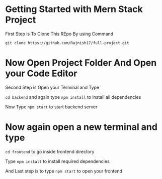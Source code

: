 # Getting Started with Mern Stack Project

First Step is To Clone This REpo By using Command

`git clone https://github.com/Rajnish17/full-project.git`

# Now Open Project Folder And Open your Code Editor

Second Step is Open your Terminal and Type

`cd backend` and again type `npm install` to install all dependencies

Now Type `npm start` to start backend server

# Now again open a new terminal and type 

`cd frontend` to go inside frontend directory

Type `npm install` to install required dependencies

And Last step is to type 
`npm start` to open your frontend

